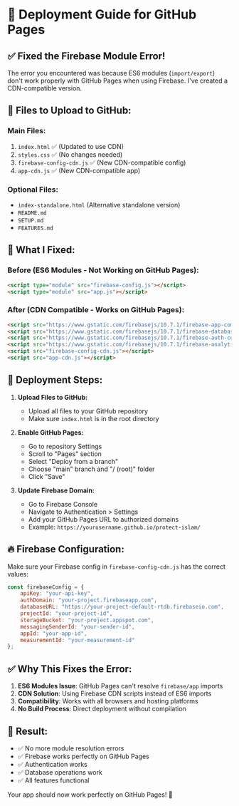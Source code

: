 # 🚀 Deployment Guide for GitHub Pages

## ✅ **Fixed the Firebase Module Error!**

The error you encountered was because ES6 modules (`import/export`) don't work properly with GitHub Pages when using Firebase. I've created a CDN-compatible version.

## 📁 **Files to Upload to GitHub:**

### **Main Files:**
1. `index.html` ✅ (Updated to use CDN)
2. `styles.css` ✅ (No changes needed)
3. `firebase-config-cdn.js` ✅ (New CDN-compatible config)
4. `app-cdn.js` ✅ (New CDN-compatible app)

### **Optional Files:**
- `index-standalone.html` (Alternative standalone version)
- `README.md`
- `SETUP.md`
- `FEATURES.md`

## 🔧 **What I Fixed:**

### **Before (ES6 Modules - Not Working on GitHub Pages):**
```html
<script type="module" src="firebase-config.js"></script>
<script type="module" src="app.js"></script>
```

### **After (CDN Compatible - Works on GitHub Pages):**
```html
<script src="https://www.gstatic.com/firebasejs/10.7.1/firebase-app-compat.js"></script>
<script src="https://www.gstatic.com/firebasejs/10.7.1/firebase-database-compat.js"></script>
<script src="https://www.gstatic.com/firebasejs/10.7.1/firebase-auth-compat.js"></script>
<script src="https://www.gstatic.com/firebasejs/10.7.1/firebase-analytics-compat.js"></script>
<script src="firebase-config-cdn.js"></script>
<script src="app-cdn.js"></script>
```

## 🚀 **Deployment Steps:**

1. **Upload Files to GitHub:**
   - Upload all files to your GitHub repository
   - Make sure `index.html` is in the root directory

2. **Enable GitHub Pages:**
   - Go to repository Settings
   - Scroll to "Pages" section
   - Select "Deploy from a branch"
   - Choose "main" branch and "/ (root)" folder
   - Click "Save"

3. **Update Firebase Domain:**
   - Go to Firebase Console
   - Navigate to Authentication > Settings
   - Add your GitHub Pages URL to authorized domains
   - Example: `https://yourusername.github.io/protect-islam/`

## 🔥 **Firebase Configuration:**

Make sure your Firebase config in `firebase-config-cdn.js` has the correct values:

```javascript
const firebaseConfig = {
    apiKey: "your-api-key",
    authDomain: "your-project.firebaseapp.com",
    databaseURL: "https://your-project-default-rtdb.firebaseio.com",
    projectId: "your-project-id",
    storageBucket: "your-project.appspot.com",
    messagingSenderId: "your-sender-id",
    appId: "your-app-id",
    measurementId: "your-measurement-id"
};
```

## ✅ **Why This Fixes the Error:**

1. **ES6 Modules Issue**: GitHub Pages can't resolve `firebase/app` imports
2. **CDN Solution**: Using Firebase CDN scripts instead of ES6 imports
3. **Compatibility**: Works with all browsers and hosting platforms
4. **No Build Process**: Direct deployment without compilation

## 🎯 **Result:**
- ✅ No more module resolution errors
- ✅ Firebase works perfectly on GitHub Pages
- ✅ Authentication works
- ✅ Database operations work
- ✅ All features functional

Your app should now work perfectly on GitHub Pages! 🚀
